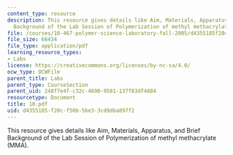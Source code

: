 ```yaml
---
content_type: resource
description: This resource gives details like Aim, Materials, Apparatus, and Brief
  Background of the Lab Session of Polymerization of methyl methacrylate (MMA).
file: /courses/10-467-polymer-science-laboratory-fall-2005/d4355185f20cf50b5be33cd9dba897f2_10.pdf
file_size: 66434
file_type: application/pdf
learning_resource_types:
- Labs
license: https://creativecommons.org/licenses/by-nc-sa/4.0/
ocw_type: OCWFile
parent_title: Labs
parent_type: CourseSection
parent_uid: 248f7e4f-c32c-4690-9581-137f83df4884
resourcetype: Document
title: 10.pdf
uid: d4355185-f20c-f50b-5be3-3cd9dba897f2
---
```

This resource gives details like Aim, Materials, Apparatus, and Brief Background of the Lab Session of Polymerization of methyl methacrylate (MMA).